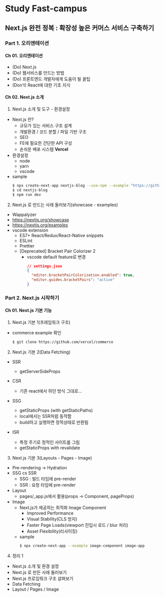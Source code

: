 # Study Fast-campus

## Next.js 완전 정복 : 확장성 높은 커머스 서비스 구축하기

### Part 1. 오리엔테이션

#### Ch 01. 오리엔테이션

- (Do) Next.js
- (Do) 웹서비스를 만드는 방법
- (Do) 프론트엔드 개발자에게 도움이 될 꿀팁
- (Don't) React에 대한 기초 지식

#### Ch 02. Next.js 소개

1. Next.js 소개 및 도구 - 환경설정

- Next.js 란?
  - 규모가 있는 서비스 구조 설계
  - 개발환경 / 코드 분할 / 파일 기반 구조
  - SEO
  - FE에 필요한 간단한 API 구성
  - 손쉬운 배포 시스템 **Vercel**
- 환경설정
  - node
  - yarn
  - vscode
- sample
  ```bash
  $ npx create-next-app nextjs-blog --use-npm --example "https://github.com/vercel/next-learn/tree/main/basics/learn-starter"
  $ cd nextjs-blog
  $ npm run dev
  ```

2. Next.js 로 만드는 사례 둘러보기(showcase - examples)

- Wappalyzer
- https://nextjs.org/showcase
- https://nextjs.org/examples
- vscode extension
  - ES7+ React/Redux/React-Native snippets
  - ESLint
  - Prettier
  - [Deprecated] Bracket Pair Colorizer 2
    - vscode default feature로 변경
      ```json
      // settings.json
      {
        "editor.bracketPairColorization.enabled": true,
        "editor.guides.bracketPairs": "active"
      }
      ```

### Part 2. Next.js 시작하기

#### Ch 01. Next.js 기본 기능

1. Next.js 기본 1(프레임워크 구조)

- commerce example 확인
  ```bash
  $ git clone https://github.com/vercel/commerce
  ```

2. Next.js 기본 2(Data Fetching)

- SSR

  - getServerSideProps

- CSR

  - 기존 react에서 하던 방식 그대로...

- SSG

  - getStaticProps (with getStaticPaths)
  - local에서는 SSR처럼 동작함
  - build하고 실행하면 정적상태로 반환됨

- ISR
  - 특정 주기로 정적인 사이트를 그림
  - getStaticProps with revalidate

3. Next.js 기본 3(Layouts - Pages - Image)

- Pre-rendering -> Hydration
- SSG cs SSR
  - SSG : 빌드 타임에 pre-render
  - SSR : 요청 타임에 pre-render
- Layout
  - pages/\_app.js에서 활용(props -> Component, pageProps)
- Image
  - Next.js가 제공하는 최적화 Image Component
    - Improved Performance
    - Visual Stability(CLS 방지)
    - Faster Page Loads(viewport 진입시 로드 / blur 처리)
    - Asset Flexibility(리사이징)
  - sample
    ```bash
    $ npx create-next-app --example image-component image-app
    ```

4. 정리 1

- Next.js 소개 및 환경 설정
- Next.js 로 만든 사례 둘러보기
- Next.js 프로임워크 구조 살펴보기
- Data Fetching
- Layout / Pages / Image
